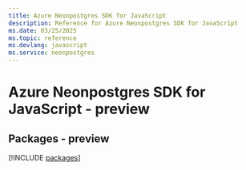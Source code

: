 ```yaml
---
title: Azure Neonpostgres SDK for JavaScript
description: Reference for Azure Neonpostgres SDK for JavaScript
ms.date: 03/25/2025
ms.topic: reference
ms.devlang: javascript
ms.service: neonpostgres
---
```

# Azure Neonpostgres SDK for JavaScript - preview
## Packages - preview
[!INCLUDE [packages](neonpostgres-index.md)]